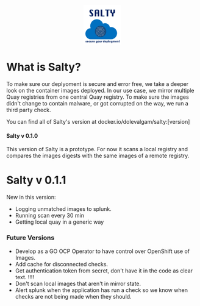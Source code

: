 <p align="center">
<img alt="Salty" src="SALTY_LOGO.png" width="20%" height="20%">
</p>

# What is Salty?
To make sure our deplyoment is secure and error free, we take a deeper look on the container images deployed.
In our use case, we mirror multiple Quay registries from one central Quay registry.
To make sure the images didn't change to contain malware, or got corrupted on the way, we run a third party check.

You can find all of Salty's version at docker.io/dolevalgam/salty:[version]

#### Salty v 0.1.0
This version of Salty is a prototype. For now it scans a local registry and compares the images digests with the same images of a remote registry.

# Salty v 0.1.1
New in this version:
* Logging unmatched images to splunk.
* Running scan every 30 min
* Getting local quay in a generic way

### Future Versions
* Develop as a GO OCP Operator to have control over OpenShift use of Images.
* Add cache for disconnected checks.
* Get authentication token from secret, don't have it in the code as clear text. !!!!
* Don't scan local images that aren't in mirror state.
* Alert splunk when the application has run a check so we know when checks are not being made when they should.
